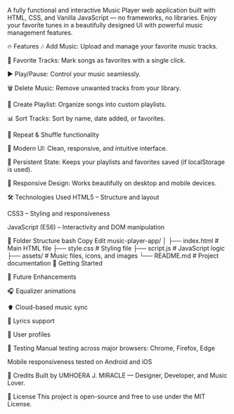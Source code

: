 A fully functional and interactive Music Player web application built with HTML, CSS, and Vanilla JavaScript — no frameworks, no libraries. Enjoy your favorite tunes in a beautifully designed UI with powerful music management features.

🔥 Features
🎶 Add Music: Upload and manage your favorite music tracks.

💖 Favorite Tracks: Mark songs as favorites with a single click.

▶️ Play/Pause: Control your music seamlessly.

🗑️ Delete Music: Remove unwanted tracks from your library.

📁 Create Playlist: Organize songs into custom playlists.

📊 Sort Tracks: Sort by name, date added, or favorites.

🔁 Repeat & Shuffle functionality

🎨 Modern UI: Clean, responsive, and intuitive interface.

🔄 Persistent State: Keeps your playlists and favorites saved (if localStorage is used).

📱 Responsive Design: Works beautifully on desktop and mobile devices.




🛠️ Technologies Used
HTML5 – Structure and layout

CSS3 – Styling and responsiveness

JavaScript (ES6) – Interactivity and DOM manipulation

📂 Folder Structure
bash
Copy
Edit
music-player-app/
│
├── index.html          # Main HTML file
├── style.css           # Styling file
├── script.js           # JavaScript logic
├── assets/             # Music files, icons, and images
└── README.md           # Project documentation
🚀 Getting Started



🎯 Future Enhancements

🎧 Equalizer animations

⬆️ Cloud-based music sync

🎤 Lyrics support

👤 User profiles




🧪 Testing
Manual testing across major browsers: Chrome, Firefox, Edge

Mobile responsiveness tested on Android and iOS

🙌 Credits
Built by UMHOERA J. MIRACLE — Designer, Developer, and Music Lover.

📄 License
This project is open-source and free to use under the MIT License.

